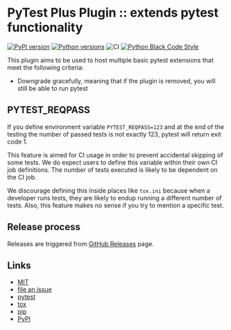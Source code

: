 # PyTest Plus Plugin :: extends pytest functionality

[![PyPI version](https://img.shields.io/pypi/v/pytest-plus.svg)](https://pypi.org/project/pytest-plus)
[![Python versions](https://img.shields.io/pypi/pyversions/pytest-plus.svg)](https://pypi.org/project/pytest-plus)
![CI](https://github.com/pytest-dev/pytest-plus/workflows/tox/badge.svg)
[![Python Black Code Style](https://img.shields.io/badge/code%20style-black-000000.svg)](https://github.com/python/black)

This plugin aims to be used to host multiple basic pytest extensions that meet
the following criteria:

- Downgrade gracefully, meaning that if the plugin is removed, you will still
  be able to run pytest

## PYTEST_REQPASS

If you define environment variable `PYTEST_REQPASS=123` and at the end of the
testing the number of passed tests is
not exactly 123, pytest will return exit code 1.

This feature is aimed for CI usage in order to prevent accidental skipping of
some tests. We do expect users to define this variable within their own CI job
definitions. The number of tests executed is likely to be dependent on the CI
job.

We discourage defining this inside places like `tox.ini` because when a
developer runs tests, they are likely to endup running a different number of
tests. Also, this feature makes no sense if you try to mention a specific test.

## Release process

Releases are triggered from [GitHub Releases](https://github.com/pytest-dev/pytest-plus/releases)
page.

## Links

- [MIT](http://opensource.org/licenses/MIT)
- [file an issue](https://github.com/pytest-dev/pytest-plus/issues)
- [pytest](https://github.com/pytest-dev/pytest)
- [tox](https://tox.readthedocs.io/en/latest/)
- [pip](https://pypi.org/project/pip/)
- [PyPI](https://pypi.org/project)
